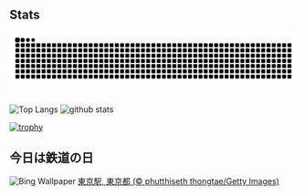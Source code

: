 ## Stats
<picture>
  <source media="(prefers-color-scheme: dark)" srcset="https://raw.githubusercontent.com/ba230t/ba230t/output/github-contribution-grid-snake-dark.svg">
  <source media="(prefers-color-scheme: light)" srcset="https://raw.githubusercontent.com/ba230t/ba230t/output/github-contribution-grid-snake.svg">
  <img alt="github contribution grid snake animation" src="https://raw.githubusercontent.com/ba230t/ba230t/output/github-contribution-grid-snake.svg">
</picture>

<p align="left">
  <img alt="Top Langs" height="150px" src="https://github-readme-stats.vercel.app/api/top-langs/?username=ba230t&layout=compact&theme=transparent" />
  <img alt="github stats" height="150px" src="https://github-readme-stats.vercel.app/api?username=ba230t&theme=transparent" />
</p>

[![trophy](https://github-profile-trophy.vercel.app/?username=ba230t&theme=transparent&column=7)](https://github.com/ryo-ma/github-profile-trophy)


<!-- Bing Wallpaper Start -->
## 今日は鉄道の日
![Bing Wallpaper](https://www.bing.com/th?id=OHR.RailwaysDayNew_JA-JP8050699925_1920x1080.jpg&rf=LaDigue_1920x1080.jpg&pid=hp)
[東京駅, 東京都 (© phutthiseth thongtae/Getty Images)](https://www.bing.com/search?q=%E6%9D%B1%E4%BA%AC%E9%A7%85&form=hpcapt&filters=HpDate%3a%2220241013_1500%22)
<!-- Bing Wallpaper End -->
